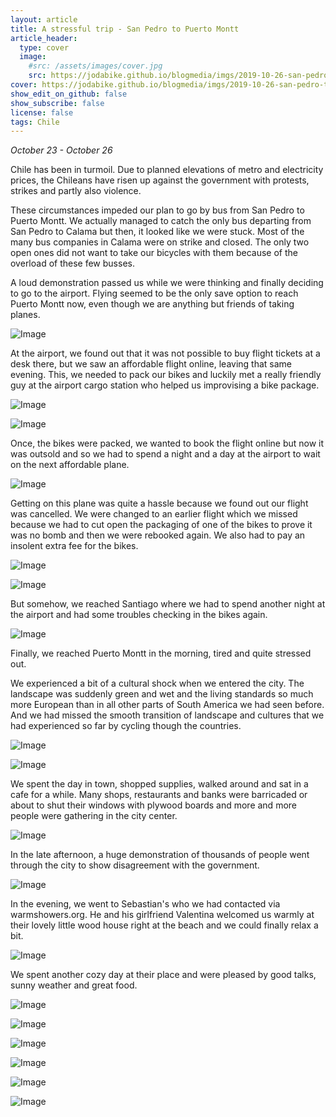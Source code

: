 ```yaml
---
layout: article
title: A stressful trip - San Pedro to Puerto Montt
article_header:
  type: cover
  image:
    #src: /assets/images/cover.jpg
    src: https://jodabike.github.io/blogmedia/imgs/2019-10-26-san-pedro-to-puerto-montt/fullsizerender_ezy-watermark_26-10-2019_06-52-48pmM.jpg
cover: https://jodabike.github.io/blogmedia/imgs/2019-10-26-san-pedro-to-puerto-montt/fullsizerender_ezy-watermark_26-10-2019_06-52-48pmT.jpg
show_edit_on_github: false
show_subscribe: false
license: false
tags: Chile
---
```


*October 23 - October 26*

Chile has been in turmoil. Due to planned elevations of metro and electricity prices, the Chileans have risen up against the government with protests, strikes and partly also violence.

<!--more-->

These circumstances impeded our plan to go by bus from San Pedro to Puerto Montt. We actually managed to catch the only bus departing from San Pedro to Calama but then, it looked like we were stuck. Most of the many bus companies in Calama were on strike and closed. The only two open ones did not want to take our bicycles with them because of the overload of these few busses.

A loud demonstration passed us while we were thinking and finally deciding to go to the airport. Flying seemed to be the only save option to reach Puerto Montt now, even though we are anything but friends of taking planes.

<p><img alt="Image" title="icon" src="https://jodabike.github.io/blogmedia/imgs/2019-10-26-san-pedro-to-puerto-montt/Foto%2023.10.19%2C%2010%2040%2053M.jpg" /></p>

At the airport, we found out that it was not possible to buy flight tickets at a desk there, but we saw an affordable flight online, leaving that same evening. This, we needed to pack our bikes and luckily met a really friendly guy at the airport cargo station who helped us improvising a bike package.

<p><img alt="Image" title="icon" src="https://jodabike.github.io/blogmedia/imgs/2019-10-26-san-pedro-to-puerto-montt/Foto%2023.10.19%2C%2013%2046%2059M.jpg" /></p>
<p><img alt="Image" title="icon" src="https://jodabike.github.io/blogmedia/imgs/2019-10-26-san-pedro-to-puerto-montt/Foto%2023.10.19%2C%2016%2033%2058M.jpg" /></p>

Once, the bikes were packed, we wanted to book the flight online but now it was outsold and so we had to spend a night and a day at the airport to wait on the next affordable plane.

<p><img alt="Image" title="icon" src="https://jodabike.github.io/blogmedia/imgs/2019-10-26-san-pedro-to-puerto-montt/Foto%2024.10.19%2C%2008%2033%2003M.jpg" /></p>

Getting on this plane was quite a hassle because we found out our flight was cancelled. We were changed to an earlier flight which we missed because we had to cut open the packaging of one of the bikes to prove it was no bomb and then we were rebooked again. We also had to pay an insolent extra fee for the bikes.

<p><img alt="Image" title="icon" src="https://jodabike.github.io/blogmedia/imgs/2019-10-26-san-pedro-to-puerto-montt/Foto%2024.10.19%2C%2016%2056%2028M.jpg" /></p>
<p><img alt="Image" title="icon" src="https://jodabike.github.io/blogmedia/imgs/2019-10-26-san-pedro-to-puerto-montt/Foto%2024.10.19%2C%2017%2053%2038M.jpg" /></p>

But somehow, we reached Santiago where we had to spend another night at the airport and had some troubles checking in the bikes again.

<p><img alt="Image" title="icon" src="https://jodabike.github.io/blogmedia/imgs/2019-10-26-san-pedro-to-puerto-montt/Foto%2025.10.19%2C%2000%2041%2052M.jpg" /></p>

Finally, we reached Puerto Montt in the morning, tired and quite stressed out.

We experienced a bit of a cultural shock when we entered the city. The landscape was suddenly green and wet and the living standards so much more European than in all other parts of South America we had seen before. And we had missed the smooth transition of landscape and cultures that we had experienced so far by cycling though the countries.

<p><img alt="Image" title="icon" src="https://jodabike.github.io/blogmedia/imgs/2019-10-26-san-pedro-to-puerto-montt/Foto%2025.10.19%2C%2014%2003%2038M.jpg" /></p>
<p><img alt="Image" title="icon" src="https://jodabike.github.io/blogmedia/imgs/2019-10-26-san-pedro-to-puerto-montt/Foto%2025.10.19%2C%2014%2028%2007M.jpg" /></p>

We spent the day in town, shopped supplies, walked around and sat in a cafe for a while. Many shops, restaurants and banks were barricaded or about to shut their windows with plywood boards and more and more people were gathering in the city center.

<p><img alt="Image" title="icon" src="https://jodabike.github.io/blogmedia/imgs/2019-10-26-san-pedro-to-puerto-montt/Foto%2025.10.19%2C%2019%2039%2014M.jpg" /></p>

In the late afternoon, a huge demonstration of thousands of people went through the city to show disagreement with the government.

<p><img alt="Image" title="icon" src="https://jodabike.github.io/blogmedia/imgs/2019-10-26-san-pedro-to-puerto-montt/Foto%2025.10.19%2C%2017%2052%2006M.jpg" /></p>

In the evening, we went to Sebastian's who we had contacted via warmshowers.org. He and his girlfriend Valentina welcomed us warmly at their lovely little wood house right at the beach and we could finally relax a bit.

<p><img alt="Image" title="icon" src="https://jodabike.github.io/blogmedia/imgs/2019-10-26-san-pedro-to-puerto-montt/Foto%2026.10.19%2C%2017%2032%2059M.jpg" /></p>

We spent another cozy day at their place and were pleased by good talks, sunny weather and great food.

<p><img alt="Image" title="icon" src="https://jodabike.github.io/blogmedia/imgs/2019-10-26-san-pedro-to-puerto-montt/Foto%2026.10.19%2C%2012%2044%2009M.jpg" /></p>
<p><img alt="Image" title="icon" src="https://jodabike.github.io/blogmedia/imgs/2019-10-26-san-pedro-to-puerto-montt/Foto%2026.10.19%2C%2012%2052%2005M.jpg" /></p>
<p><img alt="Image" title="icon" src="https://jodabike.github.io/blogmedia/imgs/2019-10-26-san-pedro-to-puerto-montt/Foto%2026.10.19%2C%2019%2024%2051M.jpg" /></p>
<p><img alt="Image" title="icon" src="https://jodabike.github.io/blogmedia/imgs/2019-10-26-san-pedro-to-puerto-montt/Foto%2026.10.19%2C%2019%2050%2040M.jpg" /></p>
<p><img alt="Image" title="icon" src="https://jodabike.github.io/blogmedia/imgs/2019-10-26-san-pedro-to-puerto-montt/Foto%2026.10.19%2C%2019%2057%2054M.jpg" /></p>
<p><img alt="Image" title="icon" src="https://jodabike.github.io/blogmedia/imgs/2019-10-26-san-pedro-to-puerto-montt/Foto%2026.10.19%2C%2022%2020%2005M.jpg" /></p>

